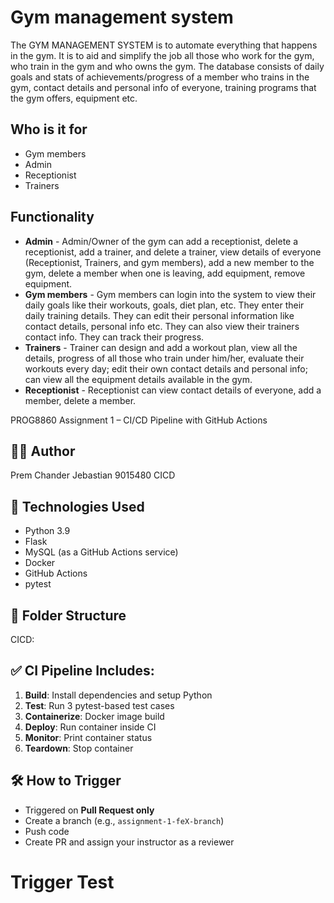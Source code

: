 # Gym management system
The GYM MANAGEMENT SYSTEM is to automate everything that happens in the gym. It is to aid and simplify the job all those who work for the gym, who train in the gym and who owns the gym. The database consists of daily goals and stats of achievements/progress of a member who trains in the gym, contact details and personal info of everyone, training programs that the gym offers, equipment etc.

## Who is it for
- Gym members
- Admin
- Receptionist
- Trainers

## Functionality
* **Admin** - Admin/Owner of the gym can add a receptionist, delete a receptionist, add a trainer, and delete a trainer, view details of everyone (Receptionist, Trainers, and gym members), add a new member to the gym, delete a member when one is leaving, add equipment, remove equipment.
* **Gym members** - Gym members can login into the system to view their daily goals like their workouts, goals, diet plan, etc. They enter their daily training details. They can edit their personal information like contact details, personal info etc. They can also view their trainers contact info. They can track their progress.
* **Trainers** - Trainer can design and add a workout plan, view all the details, progress of all those who train under him/her, evaluate their workouts every day; edit their own contact details and personal info; can view all the equipment details available in the gym.
 * **Receptionist** - Receptionist can view contact details of everyone, add a member, delete a member.

 PROG8860 Assignment 1 – CI/CD Pipeline with GitHub Actions

## 👨‍💻 Author
Prem Chander Jebastian
9015480
CICD

## 🚀 Technologies Used
- Python 3.9
- Flask
- MySQL (as a GitHub Actions service)
- Docker
- GitHub Actions
- pytest

## 📁 Folder Structure


CICD:


## ✅ CI Pipeline Includes:
1. **Build**: Install dependencies and setup Python
2. **Test**: Run 3 pytest-based test cases
3. **Containerize**: Docker image build
4. **Deploy**: Run container inside CI
5. **Monitor**: Print container status
6. **Teardown**: Stop container

## 🛠 How to Trigger
- Triggered on **Pull Request only**
- Create a branch (e.g., `assignment-1-feX-branch`)
- Push code
- Create PR and assign your instructor as a reviewer
# Trigger Test
